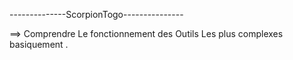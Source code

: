 --------------ScorpionTogo---------------
                                                                                        
                                                                                        


==> Comprendre Le fonctionnement des Outils Les plus complexes basiquement  .
